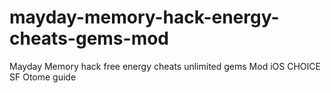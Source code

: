 # mayday-memory-hack-energy-cheats-gems-mod
Mayday Memory hack free energy cheats unlimited gems Mod iOS CHOICE SF Otome guide
